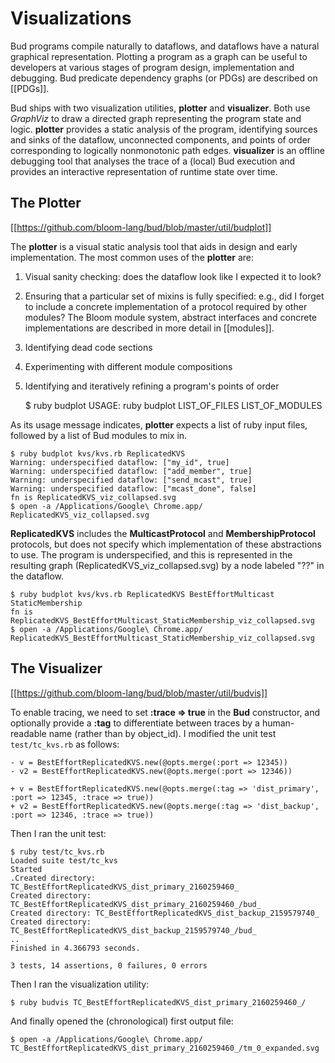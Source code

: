 # Visualizations

Bud programs compile naturally to dataflows, and dataflows have a natural graphical representation.  Plotting a program as a graph can be useful to developers at various stages of program design, implementation and debugging.  Bud predicate dependency graphs (or PDGs) are described on [[PDGs]].

Bud ships with two visualization utilities, __plotter__ and __visualizer__.  Both use _GraphViz_ to draw a directed graph representing the program state and logic.  __plotter__ provides a static analysis of the program, identifying sources and sinks of the dataflow, unconnected components, and points of order corresponding to logically nonmonotonic path edges. __visualizer__ is an offline debugging tool that analyses the trace of a (local) Bud execution and provides an interactive representation of runtime state over time.

## The Plotter 

[[https://github.com/bloom-lang/bud/blob/master/util/budplot]]

The __plotter__ is a visual static analysis tool that aids in design and early implementation.  The most common uses of the __plotter__ are:

1. Visual sanity checking: does the dataflow look like I expected it to look?
2. Ensuring that a particular set of mixins is fully specified: e.g., did I forget to include a concrete implementation of a protocol required by other modules?
   The Bloom module system, abstract interfaces and concrete implementations are described in more detail in [[modules]].
3. Identifying dead code sections
4. Experimenting with different module compositions
5. Identifying and iteratively refining a program's points of order


    $ ruby budplot 
    USAGE:
    ruby budplot LIST_OF_FILES LIST_OF_MODULES

As its usage message indicates, __plotter__ expects a list of ruby input files, followed by a list of Bud modules to mix in.

    $ ruby budplot kvs/kvs.rb ReplicatedKVS
    Warning: underspecified dataflow: ["my_id", true]
    Warning: underspecified dataflow: ["add_member", true]
    Warning: underspecified dataflow: ["send_mcast", true]
    Warning: underspecified dataflow: ["mcast_done", false]
    fn is ReplicatedKVS_viz_collapsed.svg
    $ open -a /Applications/Google\ Chrome.app/ ReplicatedKVS_viz_collapsed.svg

__ReplicatedKVS__ includes the __MulticastProtocol__ and __MembershipProtocol__ protocols, but does not specify which implementation of these abstractions to use.  The program is underspecified, and this is represented in the resulting graph (ReplicatedKVS_viz_collapsed.svg) by a node labeled "??" in the dataflow.

    $ ruby budplot kvs/kvs.rb ReplicatedKVS BestEffortMulticast StaticMembership
    fn is ReplicatedKVS_BestEffortMulticast_StaticMembership_viz_collapsed.svg
    $ open -a /Applications/Google\ Chrome.app/ ReplicatedKVS_BestEffortMulticast_StaticMembership_viz_collapsed.svg


## The Visualizer

[[https://github.com/bloom-lang/bud/blob/master/util/budvis]]

To enable tracing, we need to set __:trace => true__ in the __Bud__ constructor, and optionally provide a __:tag__ to differentiate between traces by a human-readable name (rather than by object_id).  I modified the unit test `test/tc_kvs.rb` as follows:

    - v = BestEffortReplicatedKVS.new(@opts.merge(:port => 12345))
    - v2 = BestEffortReplicatedKVS.new(@opts.merge(:port => 12346))

    + v = BestEffortReplicatedKVS.new(@opts.merge(:tag => 'dist_primary', :port => 12345, :trace => true))
    + v2 = BestEffortReplicatedKVS.new(@opts.merge(:tag => 'dist_backup', :port => 12346, :trace => true))


Then I ran the unit test:

    $ ruby test/tc_kvs.rb 
    Loaded suite test/tc_kvs
    Started
    .Created directory: TC_BestEffortReplicatedKVS_dist_primary_2160259460_
    Created directory: TC_BestEffortReplicatedKVS_dist_primary_2160259460_/bud_
    Created directory: TC_BestEffortReplicatedKVS_dist_backup_2159579740_
    Created directory: TC_BestEffortReplicatedKVS_dist_backup_2159579740_/bud_
    ..
    Finished in 4.366793 seconds.
    
    3 tests, 14 assertions, 0 failures, 0 errors

Then I ran the visualization utility:

    $ ruby budvis TC_BestEffortReplicatedKVS_dist_primary_2160259460_/

And finally opened the (chronological) first output file:

    $ open -a /Applications/Google\ Chrome.app/ TC_BestEffortReplicatedKVS_dist_primary_2160259460_/tm_0_expanded.svg
